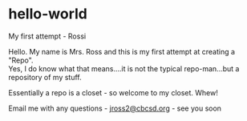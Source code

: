 # hello-world
My first attempt - Rossi

Hello.  My name is Mrs. Ross and this is my first attempt at creating a "Repo".  
Yes, I do know what that means....it is not the typical repo-man...but a repository of my stuff.

Essentially a repo is a closet - so welcome to my closet.  Whew!

Email me with any questions - jross2@cbcsd.org - see you soon
